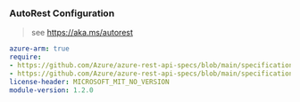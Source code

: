 ### AutoRest Configuration

> see https://aka.ms/autorest

``` yaml
azure-arm: true
require:
- https://github.com/Azure/azure-rest-api-specs/blob/main/specification/azureactivedirectory/resource-manager/readme.md
- https://github.com/Azure/azure-rest-api-specs/blob/main/specification/azureactivedirectory/resource-manager/readme.go.md
license-header: MICROSOFT_MIT_NO_VERSION
module-version: 1.2.0
```
